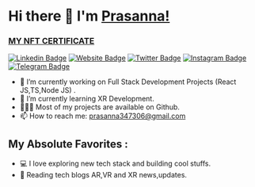 
# Hi there 👋 I'm [Prasanna!](https://github.com/Prasanna-39/)

### [MY NFT CERTIFICATE](https://opensea.io/assets/matic/0x112721c13dd721a543a0c805791dceebdbaf308d/111)

[![Linkedin Badge](https://img.shields.io/badge/-LinkedIn-0e76a8?style=flat-square&logo=Linkedin&logoColor=white)](https://www.linkedin.com/in/prasanna-k-642a16231/)
[![Website Badge](https://img.shields.io/badge/Website-3b5998?style=flat-square&logo=google-chrome&logoColor=white)]()
[![Twitter Badge](https://img.shields.io/badge/-Twitter-00acee?style=flat-square&logo=Twitter&logoColor=white)](https://twitter.com/Prasanna_0v0)
[![Instagram Badge](https://img.shields.io/badge/-Instagram-e4405f?style=flat-square&logo=Instagram&logoColor=white)]()
[![Telegram Badge](https://img.shields.io/badge/-Telegram-0088cc?style=flat-square&logo=Telegram&logoColor=white)]()




- 🔭 I’m currently working on Full Stack Development Projects (React JS,TS,Node JS) .
- 🌱 I’m currently learning XR Development.
- 👨🏻‍💻 Most of my projects are available on Github.
- 📫 How to reach me: prasanna347306@gmail.com

## My Absolute Favorites :
- 💻   I love exploring new tech stack and building cool stuffs.
- 📰   Reading  tech blogs AR,VR and XR news,updates.
